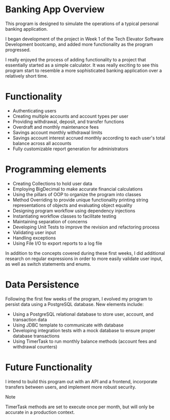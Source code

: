 # Banking App Overview

This program is designed to simulate the operations of a typical personal banking application.

I began development of the project in Week 1 of the Tech Elevator Software Development bootcamp, and added more functionality as the program progressed.

I really enjoyed the process of adding functionality to a project that essentially started as a simple calculator. It was really exciting to see this program start to resemble a more sophisticated banking application over a relatively short time.


# Functionality
- Authenticating users
- Creating multiple accounts and account types per user
- Providing withdrawal, deposit, and transfer functions
- Overdraft and monthly maintenance fees
- Savings account monthly withdrawal limits
- Savings account interest accrued monthly according to each user's total balance across all accounts
- Fully customizable report generation for administrators 

# Programming elements
- Creating Collections to hold user data 
- Employing BigDecimal to make accurate financial calculations 
- Using the pillars of OOP to organize the program into classes 
- Method Overriding to provide unique functionality printing string representations of objects and evaluating object equality 
- Designing program workflow using dependency injections
- Instantiating workflow classes to facilitate testing
- Maintaining separation of concerns 
- Developing Unit Tests to improve the revision and refactoring process 
- Validating user input 
- Handling exceptions 
- Using File I/O to export reports to a log file

In addition to the concepts covered during these first weeks, I did additional research on regular expressions in order to more easily validate user input, as well as switch statements and enums.

# Data Persistence
Following the first few weeks of the program, I evolved my program to persist data using a PostgreSQL database. New elements include:

- Using a PostgreSQL relational database to store user, account, and transaction data
- Using JDBC template to communicate with database
- Developing integration tests with a mock database to ensure proper database transactions
- Using TimerTask to run monthly balance methods (account fees and withdrawal counters)


# Future Functionality
I intend to build this program out with an API and a frontend, incorporate transfers between users, and implement more robust security.

> [!NOTE]
> TimerTask methods are set to execute once per month, but will only be accurate in a production context.